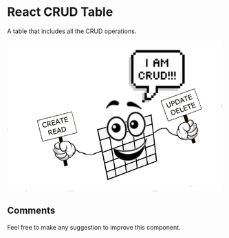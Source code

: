 # React CRUD Table
A table that includes all the CRUD operations.

![CRUD_LOGO](CRUD_Toon_SMALL.png)

## Comments
Feel free to make any suggestion to improve this component.

